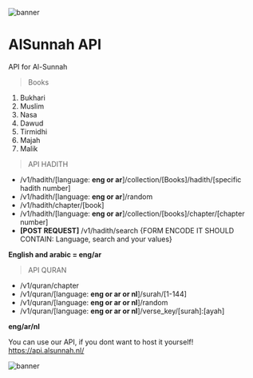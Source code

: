 ![banner](https://cdn.discordapp.com/attachments/792479438532509697/1045823150841143407/alsunnahapi.png)
# AlSunnah API
API for Al-Sunnah

> Books
1. Bukhari
2. Muslim
3. Nasa
4. Dawud
5. Tirmidhi
6. Majah
7. Malik

> API HADITH
* /v1/hadith/[language: **eng or ar**]/collection/[Books]/hadith/[specific hadith number]
* /v1/hadith/[language: **eng or ar**]/random
* /v1/hadith/chapter/[book]
* /v1/hadith/[language: **eng or ar**]/collection/[books]/chapter/[chapter number]
* **[POST REQUEST]** /v1/hadith/search {FORM ENCODE IT SHOULD CONTAIN: Language, search and your values}

**English and arabic = eng/ar**

> API QURAN
* /v1/quran/chapter
* /v1/quran/[language: **eng or ar or nl**]/surah/[1-144]
* /v1/quran/[language: **eng or ar or nl**]/random
* /v1/quran/[language: **eng or ar or nl**]/verse_key/[surah]:[ayah]

**eng/ar/nl**

You can use our API, if you dont want to host it yourself!
https://api.alsunnah.nl/

![banner](https://cdn.discordapp.com/attachments/792479438532509697/1045823150841143407/alsunnahapi.png)
